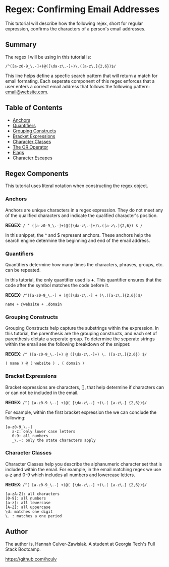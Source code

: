 # Regex: Confirming Email Addresses

This tutorial will describe how the following rejex, short for regular expression, confirms the characters of a person's email addresses. 

## Summary

The regex I will be using in this tutorial is:

`/^([a-z0-9_\.-]+)@([\da-z\.-]+)\.([a-z\.]{2,6})$/`

This line helps define a specfic search pattern that will return a match for email formating. Each seperate component of this regex enforces that a user enters a correct email address that follows the following pattern: email@website.com.


## Table of Contents

- [Anchors](#anchors)
- [Quantifiers](#quantifiers)
- [Grouping Constructs](#grouping-constructs)
- [Bracket Expressions](#bracket-expressions)
- [Character Classes](#character-classes)
- [The OR Operator](#the-or-operator)
- [Flags](#flags)
- [Character Escapes](#character-escapes)

## Regex Components
This tutorial uses literal notation when constructing the regex object.

### Anchors

Anchors are unique characters in a regex expression. They do not meet any of the qualified characters and indicate the qualified character's position.  

**REGEX:** `/ ^ ([a-z0-9_\.-]+)@([\da-z\.-]+)\.([a-z\.]{2,6}) $ /`

In this snippet, the ^ and $ represent anchors. These anchors help the search engine determine the beginning and end of the email address. 

### Quantifiers

Quantifiers determine how many times the characters, phrases, groups, etc. can be repeated.

In this tutorial, the only quantifier used is **+**. This quantifier ensures that the code after the symbol matches the code before it.

**REGEX:** `/^([a-z0-9_\.-] + )@([\da-z\.-] + )\.([a-z\.]{2,6})$/`

    name + @website + .domain

### Grouping Constructs

Grouping Constructs help capture the substrings within the expression. In this tutorial, the parenthesis are the grouping constructs, and each set of parenthesis dictate a seperate group. To determine the seperate strings within the email see the following breakdown of the snippet: 

**REGEX**:  `/^ ([a-z0-9_\.-]+) @ ([\da-z\.-]+) \. ([a-z\.]{2,6}) $/` 

    ( name ) @ ( website ) . ( domain )


### Bracket Expressions

Bracket expressions are characters, [], that help determine if characters can or can not be included in the email. 

**REGEX**:  `/^( [a-z0-9_\.-] +)@( [\da-z\.-] +)\.( [a-z\.] {2,6})$/` 

For example, within the first bracket expression the we can conclude the following: 

    [a-z0-9_\.-] 
       a-z: only lower case letters
       0-9: all numbers 
       _\.-: only the state characters apply 

### Character Classes

Character Classes help you describe the alphanumeric character set that is included within the email. For example, in the email matching regex we use a-z and 0-9 which includes all numbers and lowercase letters. 

**REGEX**:  `/^( [a-z0-9_\.-] +)@( [\da-z\.-] +)\.( [a-z\.] {2,6})$/`

    [a-zA-Z]: all characters
    [0-9]: all numbers
    [a-z]: all lowercase
    [A-Z]: all uppercase 
    \d: matches one digit
    \. : matches a one period  



## Author

The author is, Hannah Culver-Zawislak. A student at Georgia Tech's Full Stack Bootcamp. 

https://github.com/hculv 

